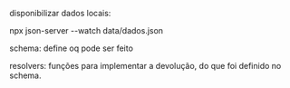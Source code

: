 disponibilizar dados locais:

npx json-server --watch data/dados.json


schema: define oq pode ser feito

resolvers: funções para implementar a devolução, do que foi definido no schema.